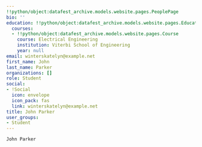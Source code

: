 ```yaml
---
!!python/object:datafest_archive.models.website.pages.PeoplePage
bio: ''
education: !!python/object:datafest_archive.models.website.pages.Education
  courses:
  - !!python/object:datafest_archive.models.website.pages.Course
    course: Electrical Engineering
    institution: Viterbi School of Engineering
    year: null
email: winterskatelyn@example.net
first_name: John
last_name: Parker
organizations: []
role: Student
social:
- !Social
  icon: envelope
  icon_pack: fas
  link: winterskatelyn@example.net
title: John Parker
user_groups:
- Student
---
```


    John Parker
    